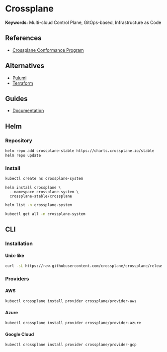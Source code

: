 # Crossplane

**Keywords:** Multi-cloud Control Plane, GitOps-based, Infrastructure as Code

<!--
https://medium.com/containers-101/using-gitops-for-infrastructure-and-applications-with-crossplane-and-argo-cd-944b32dfb27e
https://www.youtube.com/watch?v=AtbS1u2j7po&t=159s

https://github.com/100daysofkubernetes/100DaysOfKubernetes/blob/main/src/templating/crossplane.md
https://github.com/stevendborrelli/spinnaker-crossplane/blob/main/README.md

https://github.com/upbound
https://github.com/upbound/universal-crossplane

https://github.com/datalayer-examples/crossplane-examples
https://github.com/datalayer-examples/flux-crossplane-example
https://blog.datalayer.io/2021/05/16/crossplane-by-example/
https://www.youtube.com/watch?v=Dw0SMLHZvXM
-->

## References

- [Crossplane Conformance Program](https://github.com/cncf/crossplane-conformance)

## Alternatives

- [Pulumi](/pulumi.md)
- [Terraform](/hashicorp/hashicorp-terraform.md)

## Guides

- [Documentation](https://crossplane.io/docs/master/)

## Helm

### Repository

```sh
helm repo add crossplane-stable https://charts.crossplane.io/stable
helm repo update
```

### Install

```sh
kubectl create ns crossplane-system
```

```
helm install crossplane \
  --namespace crossplane-system \
  crossplane-stable/crossplane
```

```sh
helm list -n crossplane-system

kubectl get all -n crossplane-system
```

## CLI

### Installation

#### Unix-like

```sh
curl -sL https://raw.githubusercontent.com/crossplane/crossplane/release-1.0/install.sh | sh
```

### Providers

#### AWS

```sh
kubectl crossplane install provider crossplane/provider-aws
```

#### Azure

```sh
kubectl crossplane install provider crossplane/provider-azure
```

#### Google Cloud

```sh
kubectl crossplane install provider crossplane/provider-gcp
```


